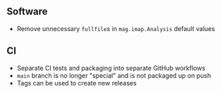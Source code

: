 ## Software

- Remove unnecessary `fullfile`s in `mag.imap.Analysis` default values

## CI

- Separate CI tests and packaging into separate GitHub workflows
- `main` branch is no longer "special" and is not packaged up on push
- Tags can be used to create new releases
